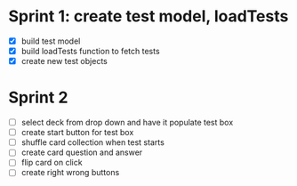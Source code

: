# Sprint 1: create test model, loadTests
- [x] build test model
- [x] build loadTests function to fetch tests
- [x] create new test objects

# Sprint 2
- [ ] select deck from drop down and have it populate test box
- [ ] create start button for test box
- [ ] shuffle card collection when test starts
- [ ] create card question and answer
- [ ] flip card on click
- [ ] create right wrong buttons
